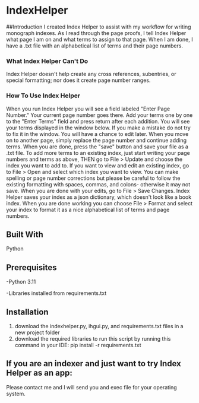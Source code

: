 # IndexHelper
##Introduction
I created Index Helper to assist with my workflow for writing monograph indexes. As I read through the page proofs, I tell Index Helper what page I am on and what terms to assign to that page. When I am done, I have a .txt file with an alphabetical list of terms and their page numbers.
### What Index Helper Can't Do
Index Helper doesn't help create any cross references, subentries, or special formatting; nor does it create page number ranges. 
### How To Use Index Helper
When you run Index Helper you will see a field labeled "Enter Page Number." Your current page number goes there. Add your terms one by one to the "Enter Terms" field and press return after each addition. You will see your terms displayed in the window below. If you make a mistake do not try to fix it in the window. You will have a chance to edit later. When you move on to another page, simply replace the page number and continue adding terms. When you are done, press the "save" button and save your file as a .txt file.
To add more terms to an existing index, just start writing your page numbers and terms as above, THEN go to File > Update and choose the index you want to add to.
If you want to view and edit an existing index, go to File > Open and select which index you want to view. You can make spelling or page number corrections but please be careful to follow the existing formatting with spaces, commas, and colons- otherwise it may not save. When you are done with your edits, go to File > Save Changes.
Index Helper saves your index as a json dictionary, which doesn't look like a book index. When you are done working you can choose File > Format and select your index to format it as a nice alphabetical list of terms and page numbers.
## Built With
Python
## Prerequisites
-Python 3.11

-Libraries installed from requirements.txt
## Installation
1. download the indexhelper.py, ihgui.py, and requirements.txt files in a new project folder
2. download the required libraries to run this script by running this command in your IDE: pip install -r requirements.txt

## If you are an indexer and just want to try Index Helper as an app: 
Please contact me and I will send you and exec file for your operating system.
